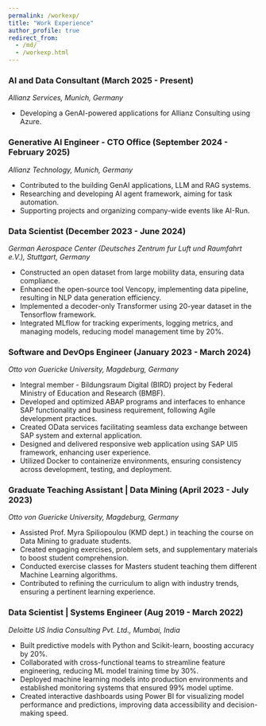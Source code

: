 ```yaml
---
permalink: /workexp/
title: "Work Experience"
author_profile: true
redirect_from:
  - /md/
  - /workexp.html
---
```


### AI and Data Consultant (March 2025 - Present)

_Allianz Services, Munich, Germany_

* Developing a GenAI-powered applications for Allianz Consulting using Azure.


### Generative AI Engineer - CTO Office (September 2024 - February 2025)

_Allianz Technology, Munich, Germany_

* Contributed to the building GenAI applications, LLM and RAG systems.
* Researching and developing AI agent framework, aiming for task automation.
* Supporting projects and organizing company-wide events like AI-Run.

### Data Scientist (December 2023 - June 2024)

_German Aerospace Center (Deutsches Zentrum fur Luft und Raumfahrt e.V.), Stuttgart, Germany_

* Constructed an open dataset from large mobility data, ensuring data compliance.
* Enhanced the open-source tool Vencopy, implementing data pipeline, resulting in NLP data
generation efficiency.
* Implemented a decoder-only Transformer using 20-year dataset in the Tensorflow framework.
* Integrated MLflow for tracking experiments, logging metrics, and managing models, reducing
model management time by 20%.

### Software and DevOps Engineer (January 2023 - March 2024)

_Otto von Guericke University, Magdeburg, Germany_

* Integral member - Bildungsraum Digital (BIRD) project by Federal Ministry of Education and Research (BMBF).
* Developed and optimized ABAP programs and interfaces to enhance SAP functionality and business requirement,
following Agile development practices.
* Created OData services facilitating seamless data exchange between SAP system and external application.
* Designed and delivered responsive web application using SAP UI5 framework, enhancing user experience.
* Utilized Docker to containerize environments, ensuring consistency across development, testing, and deployment.

### Graduate Teaching Assistant | Data Mining (April 2023 - July 2023)

_Otto von Guericke University, Magdeburg, Germany_

* Assisted Prof. Myra Spiliopoulou (KMD dept.) in teaching the course on Data Mining to graduate students.
* Created engaging exercises, problem sets, and supplementary materials to boost student comprehension.
* Conducted exercise classes for Masters student teaching them different Machine Learning algorithms.
* Contributed to refining the curriculum to align with industry trends, ensuring a pertinent learning experience.

### Data Scientist | Systems Engineer (Aug 2019 - March 2022)

_Deloitte US India Consulting Pvt. Ltd., Mumbai, India_

* Built predictive models with Python and Scikit-learn, boosting accuracy by 20%.
* Collaborated with cross-functional teams to streamline feature engineering, reducing ML model
training time by 30%.
* Deployed machine learning models into production environments and established monitoring
systems that ensured 99% model uptime.
* Created interactive dashboards using Power BI for visualizing model performance and predictions,
improving data accessibility and decision-making speed.
